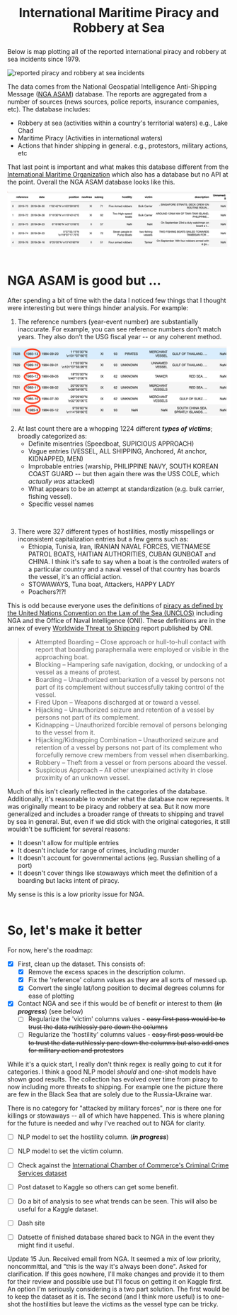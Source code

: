 <br>

#  <p align="center">International Maritime Piracy and Robbery at Sea </p>

Below is map plotting all of the reported international piracy and robbery at sea incidents since 1979.

![reported piracy and robbery at sea incidents](images/updated_events.png "All international piracy and robbery at sea events since 1979")

The data comes from the National Geospatial Intelligence Anti-Shipping Message ([NGA ASAM](https://msi.nga.mil/Piracy)) database. The reports are aggregated from a number of sources (news sources, police reports, insurance companies, etc). The database includes:
- Robbery at sea (activities within a country's territorial waters) e.g., Lake Chad
- Maritime Piracy (Activities in international waters)
- Actions that hinder shipping in general. e.g., protestors, military actions, etc

That last point is important and what makes this database different from the [International Maritime Organization](https://gisis.imo.org/Public/) which also has a database but no API at the point. Overall the NGA ASAM database looks like this.

![raw data](images/imported_raw_data.png "pandas dataframe of NGA ASAM database")
<br>
<br>
# NGA ASAM is good but ...
After spending a bit of time with the data I noticed few things that I thought were interesting but were things hinder analysis. For example:


1. The reference numbers (year-event number) are substantially inaccurate. For example, you can see reference numbers don't match years. They also don't the USG fiscal year -- or any coherent method.

![Reference-Date Discrepancies](images/reference-date_discrepencies.png "Reference-Date Discrepancies")


2. At last count there are a whopping 1224 different ***types of victims***; broadly categorized as:
    - Definite misentries (Speedboat, SUPICIOUS APPROACH)
    - Vague entries (VESSEL, ALL SHIPPING, Anchored, At anchor,  KIDNAPPED, MEN)
    - Improbable entries (warship, PHILIPPINE NAVY, SOUTH KOREAN COAST GUARD -- but then again there was the USS COLE, which *actually was* attacked)
    - What appears to be an attempt at standardization (e.g. bulk carrier, fishing vessel).
    - Specific vessel names
<br>

3. There were 327 different types of hostilities, mostly misspellings or inconsistent capitalization entries but a few gems such as:
    - Ethiopia, Tunisia, Iran, IRANIAN NAVAL FORCES, VIETNAMESE PATROL BOATS, HAITIAN AUTHORITIES, CUBAN GUNBOAT and CHINA. I think it's safe to say when a boat is the controlled waters of a particular country and a naval vessel of that country has boards the vessel, it's an official action.
    - STOWAWAYS, Tuna boat, Attackers, HAPPY LADY
    - Poachers?!?!

This is odd because everyone uses the definitions of [piracy as defined by the United Nations Convention on the Law of the Sea (UNCLOS)](https://www.un.org/Depts/los/piracy/piracy.htm) including NGA and the Office of Naval Intelligence (ONI). These definitions are in the annex of every [Worldwide Threat to Shipping](https://www.oni.navy.mil/ONI-Reports/Shipping-Threat-Reports/Worldwide-Threat-to-Shipping/) report published by ONI.
<blockquote>

 * Attempted Boarding – Close approach or hull-to-hull contact with report that boarding paraphernalia were employed or visible in the approaching boat.
 * Blocking – Hampering safe navigation, docking, or undocking of a vessel as a means of protest.
 * Boarding – Unauthorized embarkation of a vessel by persons not part of its complement without successfully taking control of the vessel.
 * Fired Upon – Weapons discharged at or toward a vessel.
 * Hijacking – Unauthorized seizure and retention of a vessel by persons not part of its complement.
 * Kidnapping – Unauthorized forcible removal of persons belonging to the vessel from it.
 * Hijacking/Kidnapping Combination – Unauthorized seizure and retention of a vessel by persons not part of its complement who forcefully remove crew members from vessel when disembarking.
 * Robbery – Theft from a vessel or from persons aboard the vessel.
 * Suspicious Approach – All other unexplained activity in close proximity of an unknown vessel.
</blockquote>

Much of this isn't clearly reflected in the categories of the database. Additionally, it's reasonable to wonder what the database now represents. It was originally meant to be piracy and robbery at sea. But it now more generalized and includes a broader range of threats to shipping and travel by sea in general. But, even if we did stick with the original categories, it still wouldn't be sufficient for several reasons:<br>
* It doesn't allow for multiple entries
* It doesn't include for range of crimes, including murder
* It doesn't account for governmental actions (eg. Russian shelling of a port)
* It doesn't cover things like stowaways which meet the definition of a boarding but lacks intent of piracy.

 My sense is this is a low priority issue for NGA.
<br>
<br>


# So, let's make it better

For now, here's the roadmap:
-  [x] First, clean up the dataset. This consists of:
    - [x] Remove the excess spaces in the description column.
    - [x] Fix the 'reference' column values as they are all sorts of messed up.
    - [x] Convert the single lat/long position to decimal degrees columns for ease of plotting

- [x] Contact NGA and see if this would be of benefit or interest to them (***in progress***) (see below)
    - [ ] Regularize the 'victim' columns values  - ~~easy first pass would be to trust the data ruthlessly pare down the columns~~
    - [ ] Regularize the 'hostility' columns values - ~~easy first pass would be to trust the data ruthlessly pare down the columns but also add ones for military action and protestors~~

While it's a quick start, I really don't think regex is really going to cut it for categories. I think a good NLP model *should* and one-shot models have shown good results. The collection has evolved over time from piracy to now including more threats to shipping. For example one the picture there are few in the Black Sea that are solely due to the Russia-Ukraine war.



There is no category for "attacked by military forces", nor is there one for killings or stowaways -- all of which have happened. This is where planing for the future is needed and why I've reached out to NGA for clarity.

- [ ] NLP model to set the hostility column. (***in progress***)
- [ ] NLP model to set the victim column.
- [ ] Check against the [International Chamber of Commerce's Criminal Crime Services dataset](www.icc-ccs.org)

- [ ] Post dataset to Kaggle so others can get some benefit.
- [ ] Do a bit of analysis to see what trends can be seen. This will also be useful for a Kaggle dataset.
- [ ] Dash site
- [ ] Datsette of finished database shared back to NGA in the event they might find it useful.

Update 15 Jun. Received email from NGA. It seemed a mix of low priority, noncommittal, and "this is the way it's always been done". Asked for clarification. If this goes nowhere, I'll make changes and provide it to them for their review and possible use but I'll focus on getting it on Kaggle first.  An option I'm seriously considering is a two part solution. The first would be to keep the dataset as it is. The second (and I think more useful) is to one-shot the hostilities but leave the victims as the vessel type can be tricky.
